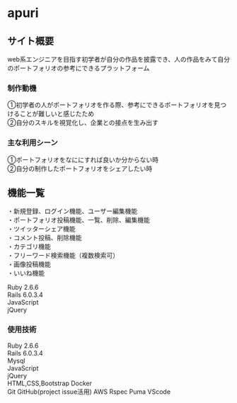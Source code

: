 # apuri


## サイト概要
web系エンジニアを目指す初学者が自分の作品を披露でき、人の作品をみて自分のポートフォリオの参考にできるプラットフォーム

### 制作動機
①初学者の人がポートフォリオを作る際、参考にできるポートフォリオを見つけることが難しいと感じたため<br>
②自分のスキルを視覚化し、企業との接点を生み出す

### 主な利用シーン
①ポートフォリオをなににすれば良いか分からない時<br>
②自分の制作したポートフォリオをシェアしたい時


## 機能一覧
・新規登録、ログイン機能、ユーザー編集機能<br>
・ポートフォリオ投稿機能、一覧、削除、編集機能<br>
・ツイッターシェア機能<br>
・コメント投稿、削除機能<br>
・カテゴリ機能<br>
・フリーワード検索機能（複数検索可）<br>
・画像投稿機能<br>
・いいね機能<br>

Ruby 2.6.6<br>
Rails 6.0.3.4<br>
JavaScript<br>
jQuery

### 使用技術
 Ruby 2.6.6<br>
 Rails 6.0.3.4<br>
 Mysql<br>
 JavaScript<br>
 jQuery<br>
 HTML,CSS,Bootstrap
 Docker<br>
 Git GitHub(project issue活用) 
 AWS
 Rspec
 Puma
 VScode

